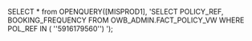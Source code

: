 SELECT *  from  OPENQUERY([MISPROD1], 'SELECT POLICY_REF,
BOOKING_FREQUENCY
 FROM OWB_ADMIN.FACT_POLICY_VW
 WHERE POL_REF IN (
''5916179560'')
');
